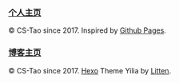 ### [个人主页](http://home.cs-tao.cc/)

© CS-Tao since 2017. Inspired by [Github Pages](https://github.com/mystic-cg/mystic-cg.github.io).

### [博客主页](http://blog.cs-tao.cc/)

© CS-Tao since 2017. [Hexo](hexo.io) Theme Yilia by [Litten](litten.me).
